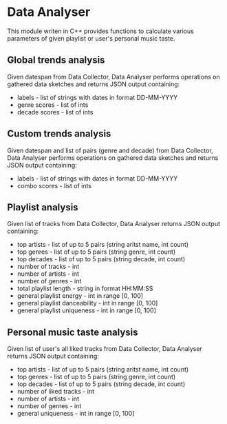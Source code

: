 # Data Analyser
This module writen in C++ provides functions to calculate various parameters of given playlist or user's personal music taste.

## Global trends analysis
Given datespan from Data Collector, Data Analyser performs operations on gathered data sketches and returns JSON output containing:
- labels - list of strings with dates in format DD-MM-YYYY
- genre scores - list of ints
- decade scores - list of ints

## Custom trends analysis
Given datespan and list of pairs (genre and decade) from Data Collector, Data Analyser performs operations on gathered data sketches and returns JSON output containing:
- labels - list of strings with dates in format DD-MM-YYYY
- combo scores - list of ints

## Playlist analysis
Given list of tracks from Data Collector, Data Analyser returns JSON output containing:
- top artists - list of up to 5 pairs (string aritst name, int count)
- top genres - list of up to 5 pairs (string genre, int count)
- top decades - list of up to 5 pairs (string decade, int count)
- number of tracks - int
- number of artists - int
- number of genres - int
- total playlist length - string in format HH:MM:SS
- general playlist energy - int in range [0, 100]
- general playlist danceability - int in range [0, 100]
- general playlist uniqueness - int in range [0, 100]

## Personal music taste analysis
Given list of user's all liked tracks from Data Collector, Data Analyser returns JSON output containing:
- top artists - list of up to 5 pairs (string aritst name, int count)
- top genres - list of up to 5 pairs (string genre, int count)
- top decades - list of up to 5 pairs (string decade, int count)
- number of liked tracks - int
- number of artists - int
- number of genres - int
- general uniqueness - int in range [0, 100]
